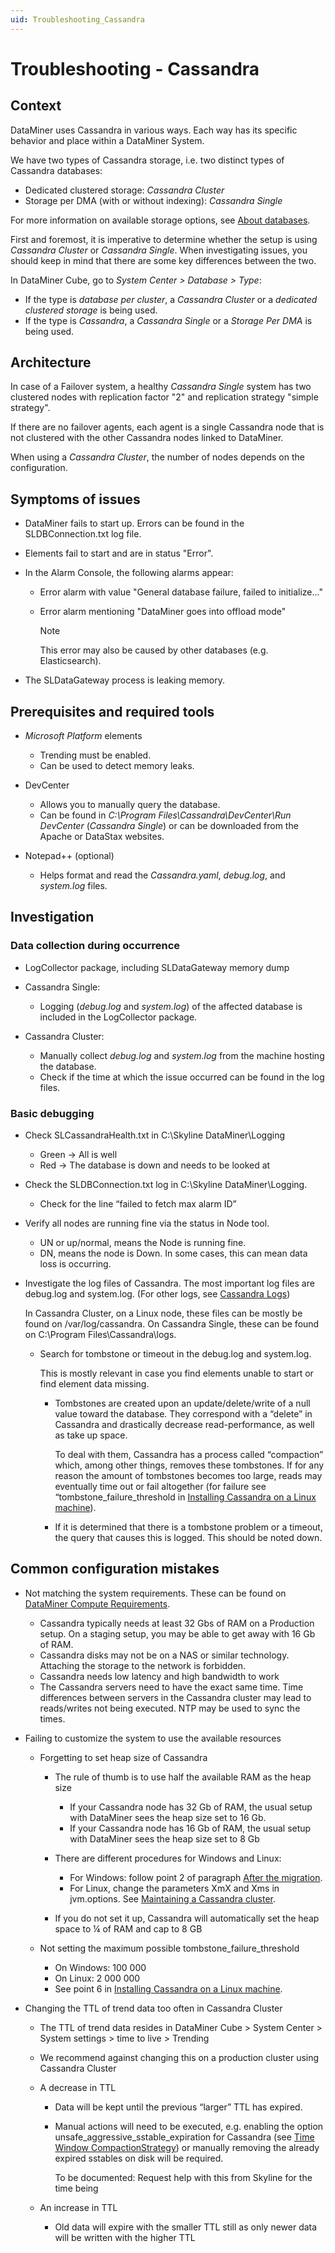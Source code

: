 ```yaml
---
uid: Troubleshooting_Cassandra
---
```


# Troubleshooting - Cassandra

## Context

DataMiner uses Cassandra in various ways. Each way has its specific behavior and place within a DataMiner System.

We have two types of Cassandra storage, i.e. two distinct types of Cassandra databases:

- Dedicated clustered storage: *Cassandra Cluster*
- Storage per DMA (with or without indexing): *Cassandra Single*

For more information on available storage options, see [About databases](xref:Databases_about).

First and foremost, it is imperative to determine whether the setup is using *Cassandra Cluster* or *Cassandra Single*. When investigating issues, you should keep in mind that there are some key differences between the two.

In DataMiner Cube, go to *System Center > Database > Type*:

- If the type is *database per cluster*, a *Cassandra Cluster* or a *dedicated clustered storage* is being used.
- If the type is *Cassandra*, a *Cassandra Single* or a *Storage Per DMA* is being used.

## Architecture

In case of a Failover system, a healthy *Cassandra Single* system has two clustered nodes with replication factor "2" and replication strategy "simple strategy".

If there are no failover agents, each agent is a single Cassandra node that is not clustered with the other Cassandra nodes linked to DataMiner.

When using a *Cassandra Cluster*, the number of nodes depends on the configuration.

## Symptoms of issues

- DataMiner fails to start up. Errors can be found in the SLDBConnection.txt log file.

- Elements fail to start and are in status "Error".

- In the Alarm Console, the following alarms appear:

  - Error alarm with value "General database failure, failed to initialize..."
  - Error alarm mentioning "DataMiner goes into offload mode"

    > [!NOTE]
    > This error may also be caused by other databases (e.g. Elasticsearch).

- The SLDataGateway process is leaking memory.

## Prerequisites and required tools

- *Microsoft Platform* elements

  - Trending must be enabled.
  - Can be used to detect memory leaks.

- DevCenter

  - Allows you to manually query the database.
  - Can be found in *C:\\Program Files\\Cassandra\\DevCenter\\Run DevCenter* (*Cassandra Single*) or can be downloaded from the Apache or DataStax websites.

- Notepad++ (optional)

  - Helps format and read the *Cassandra.yaml*, *debug.log*, and *system.log* files.

## Investigation

### Data collection during occurrence

- LogCollector package, including SLDataGateway memory dump

- Cassandra Single:

  - Logging (*debug.log* and *system.log*) of the affected database is included in the LogCollector package.

- Cassandra Cluster:

  - Manually collect *debug.log* and *system.log* from the machine hosting the database.
  - Check if the time at which the issue occurred can be found in the log files.

### Basic debugging

- Check SLCassandraHealth.txt in C:\Skyline DataMiner\Logging

  - Green -> All is well
  - Red -> The database is down and needs to be looked at

- Check the SLDBConnection.txt log in C:\Skyline DataMiner\Logging.

  - Check for the line “failed to fetch max alarm ID”

- Verify all nodes are running fine via the status in Node tool.

  - UN or up/normal, means the Node is running fine.
  - DN, means the node is Down. In some cases, this can mean data loss is occurring.

- Investigate the log files of Cassandra. The most important log files are debug.log and system.log. (For other logs, see [Cassandra Logs](https://cassandra.apache.org/doc/latest/cassandra/troubleshooting/reading_logs.html))

  In Cassandra Cluster, on a Linux node, these files can be mostly be found on /var/log/cassandra. On Cassandra Single, these can be found on C:\Program Files\Cassandra\logs.

  - Search for tombstone or timeout in the debug.log and system.log.

    This is mostly relevant in case you find elements unable to start or find element data missing.

    - Tombstones are created upon an update/delete/write of a null value toward the database. They correspond with a “delete” in Cassandra and drastically decrease read-performance, as well as take up space.

      To deal with them, Cassandra has a process called “compaction” which, among other things, removes these tombstones. If for any reason the amount of tombstones becomes too large, reads may eventually time out or fail altogether (for failure see “tombstone_failure_threshold in [Installing Cassandra on a Linux machine](xref:Installing_Cassandra)).

    - If it is determined that there is a tombstone problem or a timeout, the query that causes this is logged. This  should be noted down.

## Common configuration mistakes

- Not matching the system requirements. These can be found on [DataMiner Compute Requirements](xref:DataMiner_Compute_Requirements).

  - Cassandra typically needs at least 32 Gbs of RAM on a Production setup. On a staging setup, you may be able to get away with 16 Gb of RAM.
  - Cassandra disks may not be on a NAS or similar technology. Attaching the storage to the network is forbidden.
  - Cassandra needs low latency and high bandwidth to work
  - The Cassandra servers need to have the exact same time. Time differences between servers in the Cassandra cluster may lead to reads/writes not being executed. NTP may be used to sync the times.

- Failing to customize the system to use the available resources

  - Forgetting to set heap size of Cassandra
  
    - The rule of thumb is to use half the available RAM as the heap size

      - If your Cassandra node has 32 Gb of RAM, the usual setup with DataMiner sees the heap size set to 16 Gb.
      - If your Cassandra node has 16 Gb of RAM, the usual setup with DataMiner sees the heap size set to 8 Gb

    - There are different procedures for Windows and Linux:

      - For Windows: follow point 2 of paragraph [After the migration](xref:Migrating_the_general_database_to_Cassandra#after-the-migration).
      - For Linux, change the parameters XmX and Xms in jvm.options. See [Maintaining a Cassandra cluster](xref:Maintain_Cassandra_Cluster#setting-the-heap-space).

    - If you do not set it up, Cassandra will automatically set the heap space to ¼ of RAM and cap to 8 GB
  
  - Not setting the maximum possible tombstone_failure_threshold
  
    - On Windows: 100 000
    - On Linux: 2 000 000
    - See point 6 in [Installing Cassandra on a Linux machine](xref:Installing_Cassandra).

- Changing the TTL of trend data too often in Cassandra Cluster

  - The TTL of trend data resides in DataMiner Cube > System Center > System settings > time to live > Trending
  - We recommend against changing this on a production cluster using Cassandra Cluster
  - A decrease in TTL

    - Data will be kept until the previous “larger” TTL has expired.
    - Manual actions will need to be executed, e.g. enabling the option unsafe_aggressive_sstable_expiration for Cassandra (see [Time Window CompactionStrategy](https://cassandra.apache.org/doc/stable/cassandra/operating/compaction/twcs.html)) or manually removing the already expired sstables on disk will be required.

      To be documented: Request help with this from Skyline for the time being

  - An increase in TTL

    - Old data will expire with the smaller TTL still as only newer data will be written with the higher TTL
